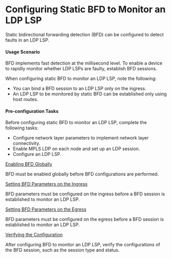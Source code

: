 Configuring Static BFD to Monitor an LDP LSP
============================================

Static bidirectional forwarding detection (BFD) can be configured to detect faults in an LDP LSP.

#### Usage Scenario

BFD implements fast detection at the millisecond level. To enable a device to rapidly monitor whether LDP LSPs are faulty, establish BFD sessions.

When configuring static BFD to monitor an LDP LSP, note the following:

* You can bind a BFD session to an LDP LSP only on the ingress.
* An LDP LSP to be monitored by static BFD can be established only using host routes.

#### Pre-configuration Tasks

Before configuring static BFD to monitor an LDP LSP, complete the following tasks:

* Configure network layer parameters to implement network layer connectivity.
* Enable MPLS LDP on each node and set up an LDP session.
* Configure an LDP LSP.


[Enabling BFD Globally](../../../../software/nev8r10_vrpv8r16/user/vrp/dc_vrp_ldp-p2p_cfg_2034.html)

BFD must be enabled globally before BFD configurations are performed.

[Setting BFD Parameters on the Ingress](../../../../software/nev8r10_vrpv8r16/user/vrp/dc_vrp_ldp-p2p_cfg_2035.html)

BFD parameters must be configured on the ingress before a BFD session is established to monitor an LDP LSP.

[Setting BFD Parameters on the Egress](../../../../software/nev8r10_vrpv8r16/user/vrp/dc_vrp_ldp-p2p_cfg_2036.html)

BFD parameters must be configured on the egress before a BFD session is established to monitor an LDP LSP.

[Verifying the Configuration](../../../../software/nev8r10_vrpv8r16/user/vrp/dc_vrp_ldp-p2p_cfg_2037.html)

After configuring BFD to monitor an LDP LSP, verify the configurations of the BFD session, such as the session type and status.